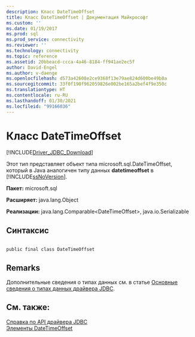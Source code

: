 ```yaml
---
description: Класс DateTimeOffset
title: Класс DateTimeOffset | Документация Майкрософт
ms.custom: ''
ms.date: 01/19/2017
ms.prod: sql
ms.prod_service: connectivity
ms.reviewer: ''
ms.technology: connectivity
ms.topic: reference
ms.assetid: 20bbeacd-ccca-4a46-8184-ff941ae2ec5f
author: David-Engel
ms.author: v-daenge
ms.openlocfilehash: d573a42608e2ce9368f13e79ae824d600be49b8a
ms.sourcegitcommit: 33f0f190f962059826e002be165a2bef4f9e350c
ms.translationtype: HT
ms.contentlocale: ru-RU
ms.lasthandoff: 01/30/2021
ms.locfileid: "99166036"
---
```

# <a name="datetimeoffset-class"></a>Класс DateTimeOffset
[!INCLUDE[Driver_JDBC_Download](../../../includes/driver_jdbc_download.md)]

  Этот тип представляет объект типа microsoft.sql.DateTimeOffset, который в Java аналогичен типу данных  **datetimeoffset** в [!INCLUDE[ssNoVersion](../../../includes/ssnoversion-md.md)].  
  
 **Пакет:** microsoft.sql  
  
 **Расширяет:** java.lang.Object  
  
 **Реализации:** java.lang.Comparable\<DateTimeOffset>, java.io.Serializable  
  
## <a name="syntax"></a>Синтаксис  
  
```  
  
public final class DateTimeOffset  
```  
  
## <a name="remarks"></a>Remarks  
 Дополнительные сведения о типах данных см. в статье [Основные сведения о типах данных драйвера JDBC](../../../connect/jdbc/understanding-the-jdbc-driver-data-types.md).  
  
## <a name="see-also"></a>См. также:  
 [Справка по API драйвера JDBC](../../../connect/jdbc/reference/jdbc-driver-api-reference.md)   
 [Элементы DateTimeOffset](../../../connect/jdbc/reference/datetimeoffset-members.md)  
  
  

